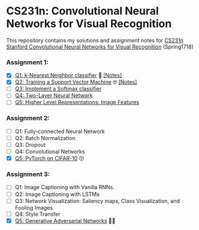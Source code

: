 # CS231n: Convolutional Neural Networks for Visual Recognition
This repository contains my solutions and assignment notes for [CS231n Stanford Convolutional Neural Networks for Visual Recognition](http://cs231n.stanford.edu/) (Spring1718)

### Assignment 1:
- [x] [Q1: k-Nearest Neighbor classifier](https://github.com/Yuxinn-J/CS231n/blob/main/assignment1/knn.ipynb) 🤣
  [[Notes]](https://github.com/Yuxinn-J/CS231n/blob/main/assignment1/Q1.%20KNN.pdf)
- [x] [Q2: Training a Support Vector Machine](https://github.com/Yuxinn-J/CS231n/blob/main/assignment1/svm.ipynb) 🤓
  [[Notes]](https://github.com/Yuxinn-J/CS231n/blob/main/assignment1/Q2.%20SVM.pdf)
- [ ] [Q3: Implement a Softmax classifier](https://github.com/Yuxinn-J/CS231n/blob/main/assignment1/softmax.ipynb)
- [ ] [Q4: Two-Layer Neural Network](https://github.com/Yuxinn-J/CS231n/blob/main/assignment1/two_layer_net.ipynb)
- [ ] [Q5: Higher Level Representations: Image Features](https://github.com/Yuxinn-J/CS231n/blob/main/assignment1/features.ipynb)

### Assignment 2:
- [ ] Q1: Fully-connected Neural Network
- [ ] Q2: Batch Normalization
- [ ] Q3: Dropout
- [ ] Q4: Convolutional Networks
- [x] [Q5: PyTorch on CIFAR-10](https://github.com/Yuxinn-J/CS231n/blob/main/assignment2/PyTorch.ipynb) 😚

### Assignment 3:
- [ ] Q1: Image Captioning with Vanilla RNNs.
- [ ] Q2: Image Captioning with LSTMs
- [ ] Q3: Network Visualization: Saliency maps, Class Visualization, and Fooling Images
- [ ] Q4: Style Transfer
- [x] [Q5: Generative Adversarial Networks](https://github.com/Yuxinn-J/CS231n/blob/main/assignment3/GANs-PyTorch.ipynb) 👩‍🍼
